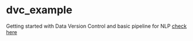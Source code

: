 # dvc_example
Getting started with Data Version Control and basic pipeline for NLP [check here](https://dvc.org/doc/get-started)
